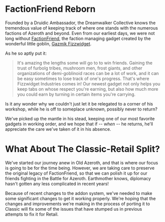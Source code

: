 # FactionFriend Reborn

Founded by a Druidic Ambassador, the Dreamwalker Collective knows the tremendous value of keeping track of where one stands with the numerous factions of Azeroth and beyond. Even from our earliest days, we were not long without [FactionFriend](http://www.fizzwidget.com/factionfriend), the faction managing gadget created by the wonderful little goblin, [Gazmik Fizzwidget](http://www.fizzwidget.com).

As he so aptly put it:

> It's amazing the lengths some will go to to win friends. Gaining the trust of furbolg tribes, mushroom men, frost giants, and other organizations of demi-goblinoid races can be a lot of work, and it can be easy sometimes to lose track of one's progress. That's where Fizzwidget Industries comes in! Our newest gadget not only helps you keep tabs on whose respect you're earning, but also how much more you could earn by turning in certain items you're carrying.

Is it any wonder why we couldn't just let it be relegated to a corner of his workshop, while he is off to someplace unknown, possibly never to return?

We've picked up the mantle in his stead, keeping one of our most favorite gadgets in working order, and we hope that if -- _when_ -- he returns, he'll appreciate the care we've taken of it in his absence.

# What About The Classic-Retail Split?

We've started our journey anew in Old Azeroth, and that is where our focus is going to be for the time being. However, we are taking care to preserve the original legacy of FactionFriend, so that we can polish it up for our friends fighting in the Battle for Azeroth. Earthmother knows, diplomacy hasn't gotten any less complicated in recent years!

Because of recent changes to the addon system, we've needed to make some significant changes to get it working properly. We're hoping that the changes and improvements we're making in the process of porting it to Classic will fix some of the issues that have stumped us in previous attempts to fix it for Retail.